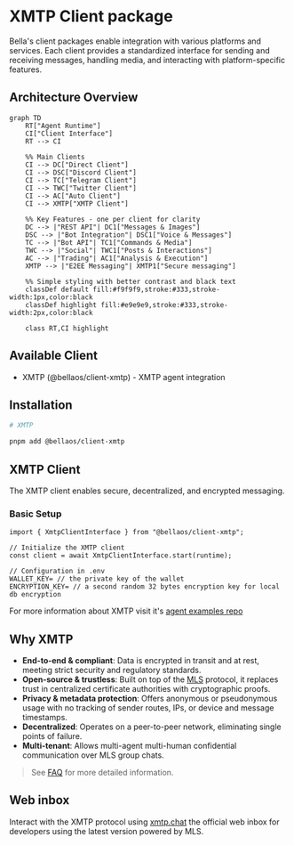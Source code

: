 # XMTP Client package

Bella's client packages enable integration with various platforms and services. Each client provides a standardized interface for sending and receiving messages, handling media, and interacting with platform-specific features.

## Architecture Overview

```mermaid
graph TD
    RT["Agent Runtime"]
    CI["Client Interface"]
    RT --> CI

    %% Main Clients
    CI --> DC["Direct Client"]
    CI --> DSC["Discord Client"]
    CI --> TC["Telegram Client"]
    CI --> TWC["Twitter Client"]
    CI --> AC["Auto Client"]
    CI --> XMTP["XMTP Client"]

    %% Key Features - one per client for clarity
    DC --> |"REST API"| DC1["Messages & Images"]
    DSC --> |"Bot Integration"| DSC1["Voice & Messages"]
    TC --> |"Bot API"| TC1["Commands & Media"]
    TWC --> |"Social"| TWC1["Posts & Interactions"]
    AC --> |"Trading"| AC1["Analysis & Execution"]
    XMTP --> |"E2EE Messaging"| XMTP1["Secure messaging"]

    %% Simple styling with better contrast and black text
    classDef default fill:#f9f9f9,stroke:#333,stroke-width:1px,color:black
    classDef highlight fill:#e9e9e9,stroke:#333,stroke-width:2px,color:black

    class RT,CI highlight
```

## Available Client

- XMTP (@bellaos/client-xmtp) - XMTP agent integration

## Installation

```bash
# XMTP

pnpm add @bellaos/client-xmtp
```

## XMTP Client

The XMTP client enables secure, decentralized, and encrypted messaging.

### Basic Setup

```tsx
import { XmtpClientInterface } from "@bellaos/client-xmtp";

// Initialize the XMTP client
const client = await XmtpClientInterface.start(runtime);

// Configuration in .env
WALLET_KEY= // the private key of the wallet
ENCRYPTION_KEY= // a second random 32 bytes encryption key for local db encryption
```

For more information about XMTP visit it's [agent examples repo](https://github.com/ephemeraHQ/xmtp-agent-examples)

## Why XMTP

- **End-to-end & compliant**: Data is encrypted in transit and at rest, meeting strict security and regulatory standards.
- **Open-source & trustless**: Built on top of the [MLS](https://messaginglayersecurity.rocks/) protocol, it replaces trust in centralized certificate authorities with cryptographic proofs.
- **Privacy & metadata protection**: Offers anonymous or pseudonymous usage with no tracking of sender routes, IPs, or device and message timestamps.
- **Decentralized**: Operates on a peer-to-peer network, eliminating single points of failure.
- **Multi-tenant**: Allows multi-agent multi-human confidential communication over MLS group chats.

> See [FAQ](https://docs.xmtp.org/intro/faq) for more detailed information.

## Web inbox

Interact with the XMTP protocol using [xmtp.chat](https://xmtp.chat) the official web inbox for developers using the latest version powered by MLS.
